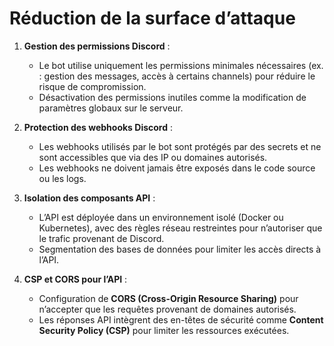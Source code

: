 
# Réduction de la surface d’attaque
1. **Gestion des permissions Discord** :
   - Le bot utilise uniquement les permissions minimales nécessaires (ex. : gestion des messages, accès à certains channels) pour réduire le risque de compromission.
   - Désactivation des permissions inutiles comme la modification de paramètres globaux sur le serveur.

2. **Protection des webhooks Discord** :
   - Les webhooks utilisés par le bot sont protégés par des secrets et ne sont accessibles que via des IP ou domaines autorisés.
   - Les webhooks ne doivent jamais être exposés dans le code source ou les logs.

3. **Isolation des composants API** :
   - L’API est déployée dans un environnement isolé (Docker ou Kubernetes), avec des règles réseau restreintes pour n’autoriser que le trafic provenant de Discord.
   - Segmentation des bases de données pour limiter les accès directs à l’API.

4. **CSP et CORS pour l’API** :
   - Configuration de **CORS (Cross-Origin Resource Sharing)** pour n’accepter que les requêtes provenant de domaines autorisés.
   - Les réponses API intègrent des en-têtes de sécurité comme **Content Security Policy (CSP)** pour limiter les ressources exécutées.



